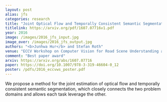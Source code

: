 ```yaml
---
layout: post
alias: jfs
categories: research
title: "Joint Optical Flow and Temporally Consistent Semantic Segmentation"
titlelink: https://arxiv.org/pdf/1607.07716v1.pdf
year: 2016
image: /images/2016_jfs_input.jpg
image_over: /images/2016_jfs_output.jpg
authors: "<b>Junhwa Hur</b> and Stefan Roth"
venue: "ECCV Workshop on Computer Vision for Road Scene Understanding and Autonomous Driving (ECCVW)"
comment: "Best paper award"
arxiv: https://arxiv.org/abs/1607.07716
paper: https://doi.org/10.1007/978-3-319-46604-0_12
poster: /pdfs/2016_eccvws_poster.pdf
---
```


We propose a method for the joint estimation of optical flow and temporally consistent semantic segmentation, which closely connects the two problem domains and allows each task leverage the other.
